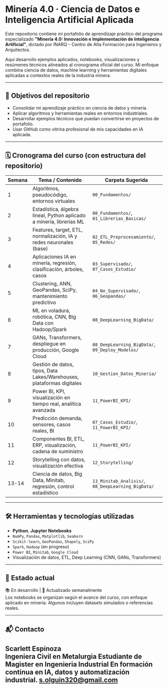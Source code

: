 # Minería 4.0 · Ciencia de Datos e Inteligencia Artificial Aplicada

Este repositorio contiene mi portafolio de aprendizaje práctico del programa especializado **"Minería 4.0: Innovación e Implementación de Inteligencia Artificial"**, dictado por INARQ – Centro de Alta Formación para Ingenieros y Arquitectos.

Aquí desarrollo ejemplos aplicados, notebooks, visualizaciones y resúmenes técnicos alineados al cronograma oficial del curso. Mi enfoque combina ciencia de datos, machine learning y herramientas digitales aplicadas a contextos reales de la industria minera.

---

## 🧠 Objetivos del repositorio

- Consolidar mi aprendizaje práctico en ciencia de datos y minería.
- Aplicar algoritmos y herramientas reales en entornos industriales.
- Desarrollar ejemplos técnicos que puedan convertirse en proyectos de portafolio.
- Usar GitHub como vitrina profesional de mis capacidades en IA aplicada.

---

## 🗓️ Cronograma del curso (con estructura del repositorio)

| Semana | Tema / Contenido                                                       | Carpeta Sugerida                                   |
|--------|------------------------------------------------------------------------|----------------------------------------------------|
| 1      | Algoritmos, pseudocódigo, entornos virtuales                           | `00_Fundamentos/`                                  |
| 2      | Estadística, álgebra lineal, Python aplicado a minería, librerías ML   | `00_Fundamentos/`, `01_Librerias_Basicas/`         |
| 3      | Features, target, ETL, normalización, IA y redes neuronales (base)     | `02_ETL_Preprocesamiento/`, `05_Redes/`            |
| 4      | Aplicaciones IA en minería, regresión, clasificación, árboles, casos   | `03_Supervisado/`, `07_Casos_Estudio/`             |
| 5      | Clustering, ANN, GeoPandas, SciPy, mantenimiento predictivo            | `04_No_Supervisado/`, `06_Geopandas/`              |
| 6      | ML en voladura, robótica, CNN, Big Data con Hadoop/Spark               | `08_DeepLearning_BigData/`                         |
| 7      | GANs, Transformers, despliegue en producción, Google Cloud             | `08_DeepLearning_BigData/`, `09_Deploy_Modelos/`   |
| 8      | Gestión de datos, tipos, Data Lakes/Warehouses, plataformas digitales  | `10_Gestion_Datos_Mineria/`                        |
| 9      | Power BI, KPI, visualización en tiempo real, analítica avanzada        | `11_PowerBI_KPI/`                                  |
| 10     | Predicción demanda, sensores, casos reales, BI                         | `07_Casos_Estudio/`, `11_PowerBI_KPI/`             |
| 11     | Componentes BI, ETL, ERP, visualización, cadena de suministro          | `11_PowerBI_KPI/`                                  |
| 12     | Storytelling con datos, visualización efectiva                         | `12_Storytelling/`                                 |
| 13-14  | Ciencia de datos, Big Data, Minitab, regresión, control estadístico    | `13_Minitab_Analisis/`, `08_DeepLearning_BigData/` |

---

## 🛠️ Herramientas y tecnologías utilizadas

- **Python**, **Jupyter Notebooks**
- `NumPy`, `Pandas`, `Matplotlib`, `Seaborn`
- `Scikit-learn`, `GeoPandas`, `Shapely`, `SciPy`
- `Spark`, `Hadoop` (en progreso)
- `Power BI`, `Minitab`, `Google Cloud`
- Visualización de datos, ETL, Deep Learning (CNN, GANs, Transformers)

---

## 🧪 Estado actual

📚 En desarrollo | 🔄 Actualizado semanalmente  
Los notebooks se organizan según el avance del curso, con enfoque aplicado en minería. Algunos incluyen datasets simulados o referencias reales.

---

## 📬 Contacto

**Scarlett Espinoza**  
Ingeniera Civil en Metalurgia
Estudiante de Magister en Ingenieria Industrial
En formación continua en IA, datos y automatización industrial.
s.olguin320@gmail.com
---

